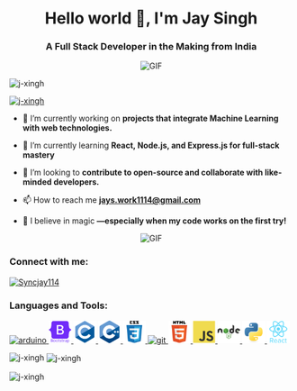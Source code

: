 <h1 align="center">Hello world 👋, I'm Jay Singh</h1>
<h3 align="center">A Full Stack Developer in the Making from India</h3>

<p align="center"> <img 
  src="https://camo.githubusercontent.com/9939f57a40461f1f7d5ee9c81e8f4634eb6a9339f5a3ced15f2ce471bb18b49b/68747470733a2f2f6d656469612e67697068792e636f6d2f6d656469612f4d3967624264396e6244724f5475314d71782f67697068792e676966" 
  alt="GIF" 
  style="width: 150px; height: auto;" 
/> </p>

<p align="left"> <img src="https://komarev.com/ghpvc/?username=j-xingh&label=Profile%20views&color=0e75b6&style=flat" alt="j-xingh" /> </p>

<p align="left"> <a href="https://github.com/ryo-ma/github-profile-trophy"><img src="https://github-profile-trophy.vercel.app/?username=j-xingh" alt="j-xingh" /></a> </p>


- 🔭 I’m currently working on **projects that integrate Machine Learning with web technologies.**

- 🌱 I’m currently learning **React, Node.js, and Express.js for full-stack mastery**

- 👯 I’m looking to **contribute to open-source and collaborate with like-minded developers.**

- 📫 How to reach me **jays.work1114@gmail.com**

- 🌟 I believe in magic **—especially when my code works on the first try!**

<p align="center"> <img 
  src="https://camo.githubusercontent.com/9939f57a40461f1f7d5ee9c81e8f4634eb6a9339f5a3ced15f2ce471bb18b49b/68747470733a2f2f6d656469612e67697068792e636f6d2f6d656469612f4d3967624264396e6244724f5475314d71782f67697068792e676966" 
  alt="GIF" 
  style="width: 150px; height: auto;" 
/> </p>
<h3 align="left">Connect with me:</h3>
<p align="left">
<a href="https://x.com/Syncjay114" target="blank"><img align="center" src="https://static.vecteezy.com/system/resources/previews/046/853/007/non_2x/twitter-x-black-and-white-logo-transparent-background-free-png.png" alt="Syncjay114" height="30" width="40" /></a>
</p>

<h3 align="left">Languages and Tools:</h3>
<p align="left"> <a href="https://www.arduino.cc/" target="_blank" rel="noreferrer"> <img src="https://cdn.worldvectorlogo.com/logos/arduino-1.svg" alt="arduino" width="40" height="40"/> </a> <a href="https://getbootstrap.com" target="_blank" rel="noreferrer"> <img src="https://raw.githubusercontent.com/devicons/devicon/master/icons/bootstrap/bootstrap-plain-wordmark.svg" alt="bootstrap" width="40" height="40"/> </a> <a href="https://www.cprogramming.com/" target="_blank" rel="noreferrer"> <img src="https://raw.githubusercontent.com/devicons/devicon/master/icons/c/c-original.svg" alt="c" width="40" height="40"/> </a> <a href="https://www.w3schools.com/cpp/" target="_blank" rel="noreferrer"> <img src="https://raw.githubusercontent.com/devicons/devicon/master/icons/cplusplus/cplusplus-original.svg" alt="cplusplus" width="40" height="40"/> </a> <a href="https://www.w3schools.com/css/" target="_blank" rel="noreferrer"> <img src="https://raw.githubusercontent.com/devicons/devicon/master/icons/css3/css3-original-wordmark.svg" alt="css3" width="40" height="40"/> </a> <a href="https://git-scm.com/" target="_blank" rel="noreferrer"> <img src="https://www.vectorlogo.zone/logos/git-scm/git-scm-icon.svg" alt="git" width="40" height="40"/> </a> <a href="https://www.w3.org/html/" target="_blank" rel="noreferrer"> <img src="https://raw.githubusercontent.com/devicons/devicon/master/icons/html5/html5-original-wordmark.svg" alt="html5" width="40" height="40"/> </a> <a href="https://developer.mozilla.org/en-US/docs/Web/JavaScript" target="_blank" rel="noreferrer"> <img src="https://raw.githubusercontent.com/devicons/devicon/master/icons/javascript/javascript-original.svg" alt="javascript" width="40" height="40"/> </a> <a href="https://nodejs.org" target="_blank" rel="noreferrer"> <img src="https://raw.githubusercontent.com/devicons/devicon/master/icons/nodejs/nodejs-original-wordmark.svg" alt="nodejs" width="40" height="40"/> </a> <a href="https://www.python.org" target="_blank" rel="noreferrer"> <img src="https://raw.githubusercontent.com/devicons/devicon/master/icons/python/python-original.svg" alt="python" width="40" height="40"/> </a> <a href="https://reactjs.org/" target="_blank" rel="noreferrer"> <img src="https://raw.githubusercontent.com/devicons/devicon/master/icons/react/react-original-wordmark.svg" alt="react" width="40" height="40"/> </a> </p>

<p><img align="left" src="https://github-readme-stats.vercel.app/api/top-langs?username=j-xingh&show_icons=true&locale=en&layout=compact" alt="j-xingh" /></p>

<p>&nbsp;<img align="center" src="https://github-readme-stats.vercel.app/api?username=j-xingh&show_icons=true&locale=en" alt="j-xingh" /></p>

<p><img align="center" src="https://github-readme-streak-stats.herokuapp.com/?user=j-xingh&" alt="j-xingh" /></p>
